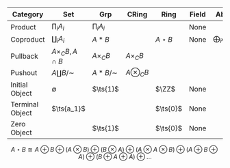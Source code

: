 | Category        | Set                     | Grp             | CRing          | Ring        | Field | Ab                | $\Vect_k$         | R-Mod             | $R\dash$cAlg       | Sch         | Top               | $\Top_*$     |
| --------------- | ----------------------- | --------------- | -------------- | ----------- | ----- | ----------------- | ----------------- | ----------------- | ------------------ | ----------- | ----------------- | ------------ |
| Product         | $\prod_i A_i$           | $\prod_i A_i$   |                |             | None  |                   |                   | $\prod_i A_i$     |                    |             | $\prod_i A_i$     |              |
| Coproduct       | $\coprod_i A_i$         | $A\ast B$       |                | $A\star B$  | None  | $\bigoplus_i A_i$ | $\bigoplus_i A_i$ | $\bigoplus_i A_i$ | $\bigotimes_i A_i$ |             | $\coprod A_i$     | $\vee_i A_i$ |
| Pullback        | $A\times_C B, A \cap B$ | $A\times_C B$   | $A\times_C B$  |             |       |                   |                   | $A\times_C B$     |                    |             |                   |              |
| Pushout         | $A \coprod B/\sim$      | $A \ast B/\sim$ | $A\otimes_C B$ |             |       |                   |                   |                   |                    |             | $A \coprod_{f} B$ |              |
| Initial Object  | $\emptyset$             | $\ts{1}$        |                | $\ZZ$       | None  |                   |                   | $\ts{1}$          |                    | $\spec(0)$  | $\emptyset$       |              |
| Terminal Object | $\ts{a_1}$              |                 |                | $\ts{0}$    | None  |                   |                   |                   |                    | $\spec \ZZ$ | $\pt$             |              |
| Zero Object     |                         | $\ts{1}$        |                | $\ts{0}$    | None  |                   |                   |                   |                    |             |                   |              |

$$
A\star B \cong A \oplus B \oplus (A \otimes B) \oplus (B \otimes A) \oplus (A \otimes A \otimes B) \oplus (A \oplus B \oplus A) \oplus (B \oplus A \oplus A) \oplus ...
$$

